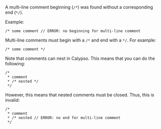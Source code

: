 A multi-line comment beginning (`/*`) was found without a corresponding end
(`*/`).

Example:

```
/* some comment // ERROR: no beginning for multi-line comment
```

Multi-line comments must begin with a `/*` and end with a `*/`. For example:

```
/* some comment */
```

Note that comments can nest in Calypso. This means that you can do the
following:

```
/*
 * comment
 * /* nested */
 */
```

However, this means that nested comments must be closed. Thus, this is invalid:

```
/*
 * comment
 * /* nested // ERROR: no end for multi-line comment
 */
```
